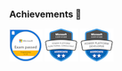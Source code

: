 ### Achievements 🌱
  [![Screenshot](exam-483-programming-in-c.png)](https://www.credly.com/badges/508e9f41-0fdb-48fe-847d-49965f1b72a4/public_url) [![Screenshot](ms-pl-200.png)](https://www.credly.com/badges/6449d631-99f8-4a68-9ae7-9526d09d5990/public_url) [![Screenshot](microsoft-certified-power-platform-developer.png)](https://www.credly.com/badges/4b66945d-68ca-402c-9a8c-fe54a2be94f5/public_url)
   
<!--
**Whatsupas/Whatsupas** is a ✨ _special_ ✨ repository because its `README.md` (this file) appears on your GitHub profile.

Here are some ideas to get you started:

- 🔭 I’m currently working on ...
- 🌱 I’m currently learning ...
- 👯 I’m looking to collaborate on ...
- 🤔 I’m looking for help with ...
- 💬 Ask me about ...
- 📫 How to reach me: ...
- 😄 Pronouns: ...
- ⚡ Fun fact: ...
-->
